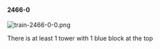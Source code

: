#### 2466-0
![train-2466-0-0.png](https://github.com/lil-lab/nlvr/raw/master/nlvr/train/images/41/train-2466-0-0.png "train-2466-0-0.png")

There is at least 1 tower with 1 blue block at the top